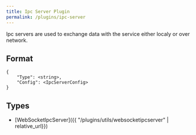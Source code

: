 ```yaml
---
title: Ipc Server Plugin
permalink: /plugins/ipc-server
---
```


Ipc servers are used to exchange data with the service either localy or over network.

## Format
~~~
{
    "Type": <string>,
    "Config": <IpcServerConfig>
}
~~~

## Types

* [WebSocketIpcServer]({{ "/plugins/utils/websocketipcserver" | relative_url}})
